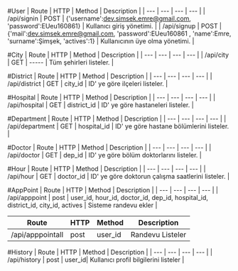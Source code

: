 

#User
| Route | HTTP | Method | Description |
| --- | --- | --- | --- |
| /api/signin | POST | {'username':dev.simsek.emre@gmail.com, 'password':EUeu160861} | Kullanıcı giriş yönetimi. |
| /api/signup | POST | {'mail':dev.simsek.emre@gmail.com, 'password':EUeu160861 , 'name':Emre, 'surname':Şimşek, 'actives':1} | Kullanıcının üye olma yönetimi. |

#City
| Route | HTTP | Method | Description |
| --- | --- | --- | --- |
| /api/city | GET | ----- | Tüm şehirleri listeler. |

#District
| Route | HTTP | Method | Description |
| --- | --- | --- | --- |
| /api/district | GET | city_id | ID' ye göre ilçeleri listeler. |

#Hospital
| Route | HTTP | Method | Description |
| --- | --- | --- | --- |
| /api/hospital | GET | district_id | ID' ye göre hastaneleri listeler. |

#Department
| Route | HTTP | Method | Description |
| --- | --- | --- | --- |
| /api/department | GET | hospital_id | ID' ye göre hastane bölümlerini listeler. |

#Doctor
| Route | HTTP | Method | Description |
| --- | --- | --- | --- |
| /api/doctor | GET |  dep_id | ID' ye göre  bölüm doktorlarını listeler. |

#Hour
| Route | HTTP | Method | Description |
| --- | --- | --- | --- |
| /api/hour | GET |  doctor_id | ID' ye göre  doktorun çalışma saatlerini listeler. |

#AppPoint
| Route | HTTP | Method | Description |
| --- | --- | --- | --- |
| /api/apppoint | post |  user_id, hour_id, doctor_id, dep_id, hospital_id, district_id, city_id, actives | Sisteme randevu ekler |

| Route | HTTP | Method | Description |
| --- | --- | --- | --- |
| /api/apppointall | post |  user_id | Randevu Listeler |


#History
| Route | HTTP | Method | Description |
| --- | --- | --- | --- |
| /api/history | post |  user_id| Kullanıcı profil bilgilerini listeler |
